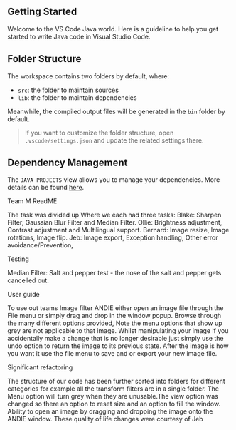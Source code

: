 ## Getting Started

Welcome to the VS Code Java world. Here is a guideline to help you get started to write Java code in Visual Studio Code.

## Folder Structure

The workspace contains two folders by default, where:

- `src`: the folder to maintain sources
- `lib`: the folder to maintain dependencies

Meanwhile, the compiled output files will be generated in the `bin` folder by default.

> If you want to customize the folder structure, open `.vscode/settings.json` and update the related settings there.

## Dependency Management

The `JAVA PROJECTS` view allows you to manage your dependencies. More details can be found [here](https://github.com/microsoft/vscode-java-dependency#manage-dependencies).

Team M ReadME 

The task was divided up Where we each had three tasks:
Blake: Sharpen Filter, Gaussian Blur Filter and Median Filter. 
Ollie: Brightness adjustment, Contrast adjustment and Multilingual support.
Bernard: Image resize, Image rotations, Image flip.
Jeb: Image export, Exception handling, Other error avoidance/Prevention,

Testing

Median Filter:
Salt and pepper test - the nose of the salt and pepper gets cancelled out.

User guide 

To use out teams Image filter ANDIE either open an image file through the File menu or simply drag and drop in the window popup. Browse through the many different options provided, Note the menu options that show up grey are not applicable to that image. Whilst manipulating your image if you accidentally make a change that is no longer desirable just simply use the undo option to return the image to its previous state. After the image is how you want it use the file menu to save and or export your new image file.

Significant refactoring

The structure of our code has been further sorted into folders for different categories for example all the transform filters are in a single folder.  The Menu option will turn grey when they are unusable.The view option was changed so there an option to reset size and an option to fill the window. Ability to open an image by dragging and dropping the image onto the ANDIE window.
These quality of life changes were courtesy of Jeb